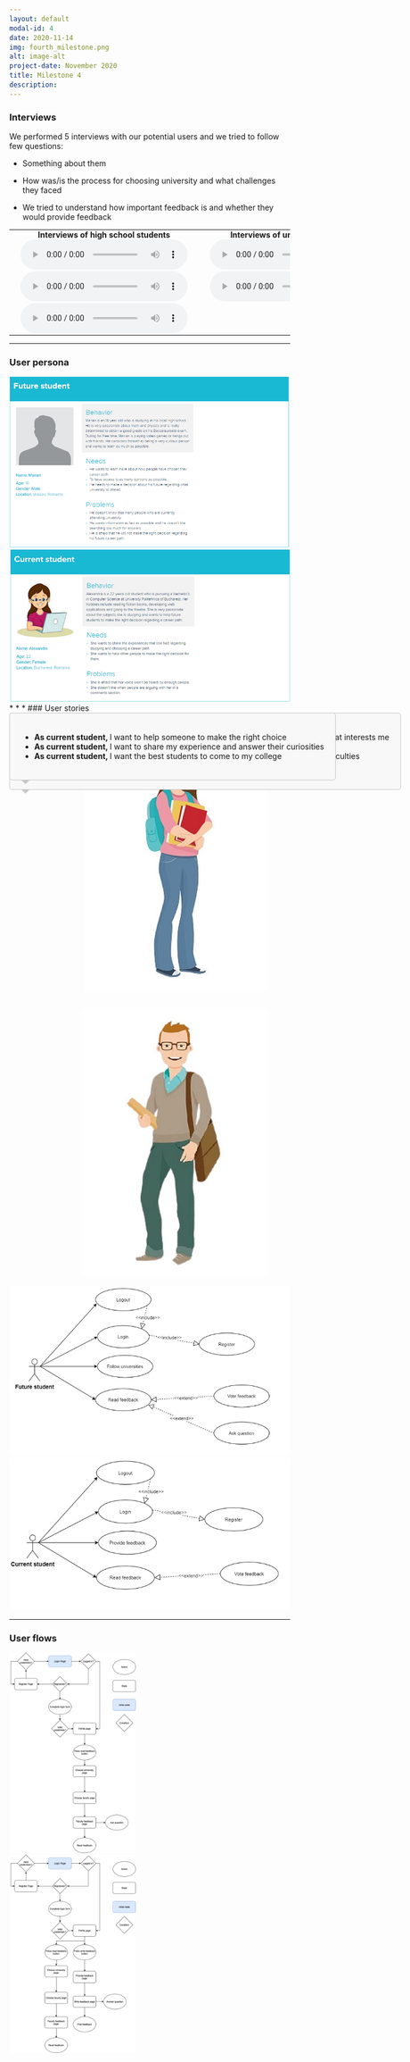 ```yaml
---
layout: default
modal-id: 4
date: 2020-11-14
img: fourth_milestone.png
alt: image-alt
project-date: November 2020
title: Milestone 4
description:  
---
```

### Interviews

<div style="text-align: left;">
    <p>We performed 5 interviews with our potential users and we tried to follow few questions:</p>
    <ul>
        <li>
            <p>Something about them</p> 
        </li>
        <li>
            <p>How was/is the process for choosing university and what challenges they faced</p> 
        </li>
        <li>
            <p>We tried to understand how important feedback is and whether they would provide feedback</p> 
        </li>
    </ul>
        </div>

<table class="w3-table">
  <tbody>
    <tr>
        <th style="padding:0 20px 0 20px;">Interviews of high school students</th>
        <th style="padding:0 20px 0 20px;">Interviews of university students</th>
    </tr>
    <tr>
        <td style="padding:0 20px 0 20px;">
            <audio controls="">
                <source src="img/Highschool student-recording1.m4a" type="audio/mpeg">
                Your browser does not support the audio tag.
            </audio>
        </td>
        <td style="padding:0 20px 0 20px;">
            <audio controls="">
                <source src="img/University student-recording1.m4a" type="audio/mpeg">
                Your browser does not support the audio tag.
            </audio>
        </td>
    </tr>
    <tr>
        <td style="padding:0 20px 0 20px;">
            <audio controls="">
                <source src="img/Highschool student-recording2.m4a" type="audio/mpeg">
                Your browser does not support the audio tag.
            </audio>
        </td>
        <td style="padding:0 20px 0 20px;">
             <audio controls="">
                <source src="img/student.mp3" type="audio/mpeg">
                Your browser does not support the audio tag.
            </audio>
        </td>
    </tr>
    <tr>
        <td style="padding:0 20px 0 20px;">
            <audio controls="">
                <source src="img/Highschool student-recording3.m4a" type="audio/mpeg">
                Your browser does not support the audio tag.
            </audio>
        </td>
        <td style="padding:0 20px 0 20px;"></td>
    </tr>
    </tbody>
</table>

* * *
### User persona
<img width="870px" src="img/user_persona_1.PNG" style="align: left; padding:0 -20px 0 -20px;">
<img width="870px" src="img/user_persona_2.PNG" style="align: left; padding:0 -20px 0 -20px;">
* * *
### User stories

<div class="row">
    <div class="col-md-4" style="padding-left: 0px; padding-right: 0px;">
        <figure style="float: right;">
            <img src="img/university-student.jpg">
        </figure>
    </div>
    <div class="col-md-8" style="padding-right: 0px; padding-left: 0px;">
       <div style="background-color: #f8f8f8; border: 1px solid #c8c8c8; border-radius: 5px; padding: 20px;position: absolute; text-align: left;">
            <div style="border-style: solid; position: absolute; border-color: #c8c8c8 transparent transparent transparent;border-width: 8px 8px 0px 8px; bottom: -8px;"></div>
            <ul>
                <li>
                    <span style="font-weight:bold;">As future student, </span> 
                    <span>I want to see what current students think about the faculties that interests me</span> 
                </li>
                <li>
                    <span style="font-weight:bold;">As future student, </span> 
                    <span>I want to be able to ask current students questions</span> 
                </li>
                <li>
                    <span style="font-weight:bold;">As future student, </span> 
                    <span>I want to receive authorized answers from students of those faculties</span> 
                </li>
                <li>
                    <span style="font-weight:bold;">As future student, </span> 
                    <span>I want to be up to date with the new answers to the questions</span> 
                </li>
            </ul>
        </div>
    </div>
</div>

<div class="row">
    <div class="col-md-4" style="padding-left: 0px; padding-right: 0px;">
        <figure class="figure" style="float: right;">
            <img src="img/high-school-student.jpg">
        </figure>
    </div>
    <div class="col-md-8" style="padding-right: 0px; padding-left: 0px;">
        <div style="background-color: #f8f8f8; border: 1px solid #c8c8c8; border-radius: 5px; padding: 20px;position: absolute; text-align: left;">
            <div style="border-style: solid; position: absolute; border-color: #c8c8c8 transparent transparent transparent;border-width: 8px 8px 0px 8px; bottom: -8px;"></div>
            <ul>
                <li>
                    <span style="font-weight:bold;">As current student, </span>
                    <span>I want to help someone to make the right choice</span> 
                </li>
                    <li>
                    <span style="font-weight:bold;">As current student, </span>
                    <span>I want to share my experience and answer their curiosities</span> 
                </li>
                    <li>
                    <span style="font-weight:bold;">As current student, </span>
                    <span>I want the best students to come to my college</span> 
                </li>
            </ul>
        </div>
    </div>
</div>

* * *
### Use cases
![future student use case](img/future_student_use_case.PNG)
![current student use case](img/current_student_use_case.PNG)
* * *
### User flows
<div>
    <div>
        <a target="_blank" href="img/UserFlow-FutureStudent.png">
            <img src="img/UserFlow-FutureStudent.png" style="align: left; padding:0 -20px 0 -20px;" width="45%">
        </a>
    </div>
    <div>
        <a target="_blank" href="img/UserFlow-Student.png">
            <img src="img/UserFlow-Student.png" style="align: left; padding:0 -20px 0 -20px;" width="45%">
        </a>
    </div>
</div>

